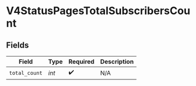 # V4StatusPagesTotalSubscribersCount


## Fields

| Field              | Type               | Required           | Description        |
| ------------------ | ------------------ | ------------------ | ------------------ |
| `total_count`      | *int*              | :heavy_check_mark: | N/A                |